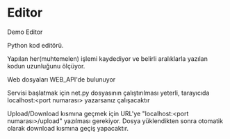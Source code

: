 # Editor
Demo Editor

Python kod editörü.

Yapılan her(muhtemelen) işlemi kaydediyor ve belirli aralıklarla yazılan kodun uzunluğunu ölçüyor.

Web dosyaları WEB_API'de bulunuyor

Servisi başlatmak için net.py dosyasının çalıştırılması yeterli, tarayıcıda localhost:<port numarası> yazarsanız çalışacaktır

Upload/Download kısmına geçmek için URL'ye "localhost:<port numarası>/upload" yazılması gerekiyor. Dosya yüklendikten sonra otomatik olarak download kısmına geçiş yapacaktır.
